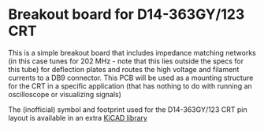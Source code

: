 # Breakout board for D14-363GY/123 CRT

This is a simple breakout board that includes impedance
matching networks (in this case tunes for 202 MHz - note
that this lies outside the specs for this tube) for deflection
plates and routes the high voltage and filament currents
to a DB9 connector. This PCB will be used as a mounting
structure for the CRT in a specific application (that
has nothing to do with running an oscilloscope or
visualizing signals)

The (inofficial) symbol and footprint used for the
D14-363GY/123 CRT pin layout is available in an
extra [KiCAD library](https://github.com/tspspi/tspikicadlibs)
